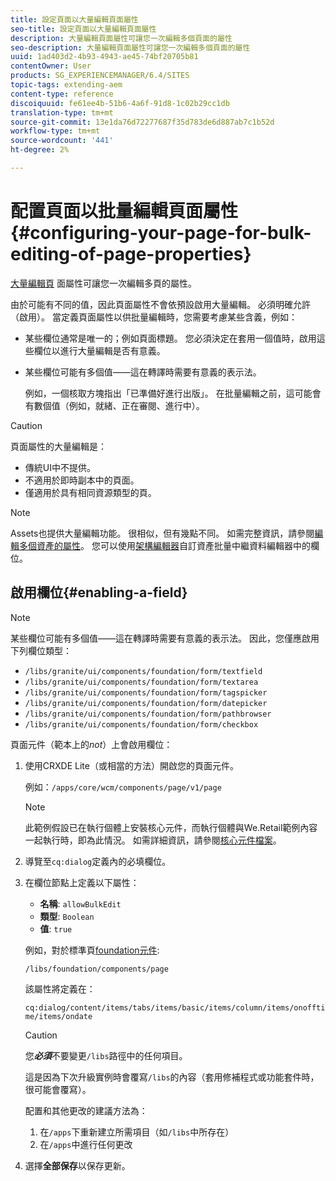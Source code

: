 ```yaml
---
title: 設定頁面以大量編輯頁面屬性
seo-title: 設定頁面以大量編輯頁面屬性
description: 大量編輯頁面屬性可讓您一次編輯多個頁面的屬性
seo-description: 大量編輯頁面屬性可讓您一次編輯多個頁面的屬性
uuid: 1ad403d2-4b93-4943-ae45-74bf20705b81
contentOwner: User
products: SG_EXPERIENCEMANAGER/6.4/SITES
topic-tags: extending-aem
content-type: reference
discoiquuid: fe61ee4b-51b6-4a6f-91d8-1c02b29cc1db
translation-type: tm+mt
source-git-commit: 13e1da76d72277687f35d783de6d887ab7c1b52d
workflow-type: tm+mt
source-wordcount: '441'
ht-degree: 2%

---
```



# 配置頁面以批量編輯頁面屬性{#configuring-your-page-for-bulk-editing-of-page-properties}

[大量編輯頁](/help/sites-authoring/editing-page-properties.md#from-the-sites-console-multiple-pages) 面屬性可讓您一次編輯多頁的屬性。

由於可能有不同的值，因此頁面屬性不會依預設啟用大量編輯。 必須明確允許（啟用）。 當定義頁面屬性以供批量編輯時，您需要考慮某些含義，例如：

* 某些欄位通常是唯一的；例如頁面標題。 您必須決定在套用一個值時，啟用這些欄位以進行大量編輯是否有意義。
* 某些欄位可能有多個值——這在轉譯時需要有意義的表示法。

   例如，一個核取方塊指出「已準備好進行出版」。 在批量編輯之前，這可能會有數個值（例如，就緒、正在審閱、進行中）。

>[!CAUTION]
>
>頁面屬性的大量編輯是：
>
>* 傳統UI中不提供。
>* 不適用於即時副本中的頁面。
>* 僅適用於具有相同資源類型的頁。

>



>[!NOTE]
>
>Assets也提供大量編輯功能。 很相似，但有幾點不同。 如需完整資訊，請參閱[編輯多個資產的屬性](/help/assets/managing-multiple-assets.md)。 您可以使用[架構編輯器](/help/assets/metadata-schemas.md)自訂資產批量中繼資料編輯器中的欄位。

## 啟用欄位{#enabling-a-field}

>[!NOTE]
>
>某些欄位可能有多個值——這在轉譯時需要有意義的表示法。 因此，您僅應啟用下列欄位類型：
>
>* `/libs/granite/ui/components/foundation/form/textfield`
>* `/libs/granite/ui/components/foundation/form/textarea`
>* `/libs/granite/ui/components/foundation/form/tagspicker`
>* `/libs/granite/ui/components/foundation/form/datepicker`
>* `/libs/granite/ui/components/foundation/form/pathbrowser`
>* `/libs/granite/ui/components/foundation/form/checkbox`

>



頁面元件（範本上的&#x200B;*not*）上會啟用欄位：

1. 使用CRXDE Lite（或相當的方法）開啟您的頁面元件。

   例如：`/apps/core/wcm/components/page/v1/page`

   >[!NOTE]
   >
   >此範例假設已在執行個體上安裝核心元件，而執行個體與We.Retail範例內容一起執行時，即為此情況。 如需詳細資訊，請參閱[核心元件檔案](https://docs.adobe.com/content/help/zh-Hant/experience-manager-core-components/using/introduction.html)。

1. 導覽至`cq:dialog`定義內的必填欄位。
1. 在欄位節點上定義以下屬性：

   * **名稱**:  `allowBulkEdit`
   * **類型**:  `Boolean`
   * **值**:  `true`

   例如，對於標準頁[foundation元件](/help/sites-authoring/default-components-foundation.md):

   `/libs/foundation/components/page`

   該屬性將定義在：

   `cq:dialog/content/items/tabs/items/basic/items/column/items/onofftime/items/ondate`

   >[!CAUTION]
   >
   >您&#x200B;***必須***&#x200B;不要變更`/libs`路徑中的任何項目。
   >
   >這是因為下次升級實例時會覆寫`/libs`的內容（套用修補程式或功能套件時，很可能會覆寫）。
   >
   >配置和其他更改的建議方法為：
   >
   >    1. 在`/apps`下重新建立所需項目（如`/libs`中所存在）
   >    1. 在`/apps`中進行任何更改


1. 選擇&#x200B;**全部保存**&#x200B;以保存更新。

